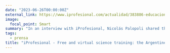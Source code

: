 ```yaml
---
date: "2023-06-26T00:00:00Z"
external_link: https://www.iprofesional.com/actualidad/383886-educacion-remota-el-emprendimiento-argentino-que-apoya-la-nasa
image:
  focal_point: Smart
summary: "In an interview with iProfesional, Nicolás Palopoli shared the details of NASA's support to democratize access to scientific knowledge."
tags:
  - prensa
title: "iProfesional - Free and virtual science training: the Argentine venture supported by NASA"
---
```


